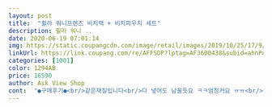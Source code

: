 ```yaml
---
layout: post 
title:  "휠라 워니프렌즈 비치백 + 비치파우치 세트" 
description: 휠라 워니 ..
date: 2020-06-19 07:01:14 
img: https://static.coupangcdn.com/image/retail/images/2019/10/25/17/9/dd0547a4-62af-4625-a207-94b558c62b03.jpg 
linkUrl: https://link.coupang.com/re/AFFSDP?lptag=AF3600438&subid=ahnPublicAsk&pageKey=1195812458&itemId=2178991640&vendorItemId=5497247131&traceid=V0-113-ef8451d869cfaecd 
categories: [1001] 
color: 1294AB 
price: 16590 
author: Ask View Shop 
cont:  "●구매후기●<br/>같은재질입니다<br/>다 넣어도 남을듯요 ㅋㅋ엄청커요 ㅠㅠ<br/>단점이 너무 커요 ㅋㅋㅋ<br/>단추있써서  좋습니다<br/>마니파우치도  비치는  본품과<br/>만족합니다<br/>보부상이라 큰 사이즈 맘에 들어요.<br/><br/>본품  정가운 상단 윗면에  똑닥<br/>비닐 냄새 난다고 하시는분들도 있는데 저는 괜찮았습니다<br/>비닐냄새 엄청나네용<br/>비치백이라 물로 치우면 깨끗해져서 큰 문제는 없을거 같아요.<br/><br/>사이즈, 파우치 예상했던 그대로였지만 새거냄세?고무냄세가 넘 심해서 일단 베란다에 꺼내놓았어요.<br/><br/>사이즈가 생각보다 큰데 잘가지고 다닐꺼같아요 잘쓰겠습니다<br/>사이즈가 크고 물건도 넉넉히 들어가서 좋습니다<br/>속옷한벌 딱 넣으면 되겠어요... <br/>ㅎㅎ<br/>손잡이는 천?면으로 되어있어서 들고다니고 어깨에 메고 다닐때 편한거 같아요.<br/><br/>수영복3벌은 거뜬하고, 샴푸린스,바디워시까지<br/>일단, 가방은 예뻐용... <br/><br/>재질 특성상인지 모르지만 정전기가 좀 있네요.<br/> 먼지.<br/>머리카락이 잘 붙어요<br/>파우치는 엄청작아요 ㅋㅋ<br/>파우치도 유용하게 잘 쓰고 있어요<br/>파우치도 이쁘구요... <br/><br/>같은재질입니다<br/>다 넣어도 남을듯요 ㅋㅋ엄청커요 ㅠㅠ<br/>단점이 너무 커요 ㅋㅋㅋ<br/>단추있써서  좋습니다<br/>마니파우치도  비치는  본품과<br/>만족합니다<br/>보부상이라 큰 사이즈 맘에 들어요.<br/><br/>본품  정가운 상단 윗면에  똑닥<br/>비닐 냄새 난다고 하시는분들도 있는데 저는 괜찮았습니다<br/>비닐냄새 엄청나네용<br/>비치백이라 물로 치우면 깨끗해져서 큰 문제는 없을거 같아요.<br/><br/>사이즈, 파우치 예상했던 그대로였지만 새거냄세?고무냄세가 넘 심해서 일단 베란다에 꺼내놓았어요.<br/><br/>사이즈가 생각보다 큰데 잘가지고 다닐꺼같아요 잘쓰겠습니다<br/>사이즈가 크고 물건도 넉넉히 들어가서 좋습니다<br/>속옷한벌 딱 넣으면 되겠어요... <br/>ㅎㅎ<br/>손잡이는 천?면으로 되어있어서 들고다니고 어깨에 메고 다닐때 편한거 같아요.<br/><br/>수영복3벌은 거뜬하고, 샴푸린스,바디워시까지<br/>일단, 가방은 예뻐용... <br/><br/>재질 특성상인지 모르지만 정전기가 좀 있네요.<br/> 먼지.<br/>머리카락이 잘 붙어요<br/>파우치는 엄청작아요 ㅋㅋ<br/>파우치도 유용하게 잘 쓰고 있어요<br/>파우치도 이쁘구요... <br/><br/>" 
---
```


